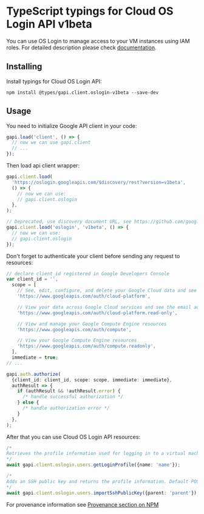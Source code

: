 # TypeScript typings for Cloud OS Login API v1beta

You can use OS Login to manage access to your VM instances using IAM roles.
For detailed description please check [documentation](https://cloud.google.com/compute/docs/oslogin/).

## Installing

Install typings for Cloud OS Login API:

```
npm install @types/gapi.client.oslogin-v1beta --save-dev
```

## Usage

You need to initialize Google API client in your code:

```typescript
gapi.load('client', () => {
  // now we can use gapi.client
  // ...
});
```

Then load api client wrapper:

```typescript
gapi.client.load(
  'https://oslogin.googleapis.com/$discovery/rest?version=v1beta',
  () => {
    // now we can use:
    // gapi.client.oslogin
  },
);
```

```typescript
// Deprecated, use discovery document URL, see https://github.com/google/google-api-javascript-client/blob/master/docs/reference.md#----gapiclientloadname----version----callback--
gapi.client.load('oslogin', 'v1beta', () => {
  // now we can use:
  // gapi.client.oslogin
});
```

Don't forget to authenticate your client before sending any request to resources:

```typescript
// declare client_id registered in Google Developers Console
var client_id = '',
  scope = [
    // See, edit, configure, and delete your Google Cloud data and see the email address for your Google Account.
    'https://www.googleapis.com/auth/cloud-platform',

    // View your data across Google Cloud services and see the email address of your Google Account
    'https://www.googleapis.com/auth/cloud-platform.read-only',

    // View and manage your Google Compute Engine resources
    'https://www.googleapis.com/auth/compute',

    // View your Google Compute Engine resources
    'https://www.googleapis.com/auth/compute.readonly',
  ],
  immediate = true;
// ...

gapi.auth.authorize(
  {client_id: client_id, scope: scope, immediate: immediate},
  authResult => {
    if (authResult && !authResult.error) {
      /* handle successful authorization */
    } else {
      /* handle authorization error */
    }
  },
);
```

After that you can use Cloud OS Login API resources: <!-- TODO: make this work for multiple namespaces -->

```typescript
/*
Retrieves the profile information used for logging in to a virtual machine on Google Compute Engine.
*/
await gapi.client.oslogin.users.getLoginProfile({name: 'name'});

/*
Adds an SSH public key and returns the profile information. Default POSIX account information is set when no username and UID exist as part of the login profile.
*/
await gapi.client.oslogin.users.importSshPublicKey({parent: 'parent'});
```

For provenance information see [Provenance section on NPM](https://www.npmjs.com/package/@maxim_mazurok/gapi.client.oslogin-v1beta#Provenance:~:text=none-,Provenance,-Built%20and%20signed)
